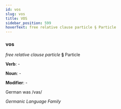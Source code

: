 ```yaml
---
id: vos
slug: vos
title: VOS
sidebar_position: 599
hoverText: free relative clause particle § Particle
---
```


### vos

*free relative clause particle* **§** Particle

**Verb**: -

**Noun**: -

**Modifier**: -

German was /vas/

*Germanic Language Family*
